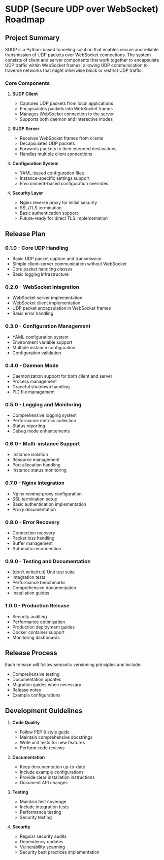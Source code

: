 # SUDP (Secure UDP over WebSocket) Roadmap

## Project Summary

SUDP is a Python-based tunneling solution that enables secure and reliable transmission of UDP packets over WebSocket connections. The system consists of client and server components that work together to encapsulate UDP traffic within WebSocket frames, allowing UDP communication to traverse networks that might otherwise block or restrict UDP traffic.

### Core Components

1. **SUDP Client**
   - Captures UDP packets from local applications
   - Encapsulates packets into WebSocket frames
   - Manages WebSocket connection to the server
   - Supports both daemon and interactive modes

2. **SUDP Server**
   - Receives WebSocket frames from clients
   - Decapsulates UDP packets
   - Forwards packets to their intended destinations
   - Handles multiple client connections

3. **Configuration System**
   - YAML-based configuration files
   - Instance-specific settings support
   - Environment-based configuration overrides

4. **Security Layer**
   - Nginx reverse proxy for initial security
   - SSL/TLS termination
   - Basic authentication support
   - Future-ready for direct TLS implementation

## Release Plan

### 0.1.0 - Core UDP Handling
- Basic UDP packet capture and transmission
- Simple client-server communication without WebSocket
- Core packet handling classes
- Basic logging infrastructure

### 0.2.0 - WebSocket Integration
- WebSocket server implementation
- WebSocket client implementation
- UDP packet encapsulation in WebSocket frames
- Basic error handling

### 0.3.0 - Configuration Management
- YAML configuration system
- Environment variable support
- Multiple instance configuration
- Configuration validation

### 0.4.0 - Daemon Mode
- Daemonization support for both client and server
- Process management
- Graceful shutdown handling
- PID file management

### 0.5.0 - Logging and Monitoring
- Comprehensive logging system
- Performance metrics collection
- Status reporting
- Debug mode enhancements

### 0.6.0 - Multi-instance Support
- Instance isolation
- Resource management
- Port allocation handling
- Instance status monitoring

### 0.7.0 - Nginx Integration
- Nginx reverse proxy configuration
- SSL termination setup
- Basic authentication implementation
- Proxy documentation



### 0.8.0 - Error Recovery
- Connection recovery
- Packet loss handling
- Buffer management
- Automatic reconnection

### 0.9.0 - Testing and Documentation
- (don't write/run) Unit test suite
- Integration tests
- Performance benchmarks
- Comprehensive documentation
- Installation guides

### 1.0.0 - Production Release
- Security auditing
- Performance optimization
- Production deployment guides
- Docker container support
- Monitoring dashboards

## Release Process

Each release will follow semantic versioning principles and include:
- Comprehensive testing
- Documentation updates
- Migration guides when necessary
- Release notes
- Example configurations

## Development Guidelines

1. **Code Quality**
   - Follow PEP 8 style guide
   - Maintain comprehensive docstrings
   - Write unit tests for new features
   - Perform code reviews

2. **Documentation**
   - Keep documentation up-to-date
   - Include example configurations
   - Provide clear installation instructions
   - Document API changes

3. **Testing**
   - Maintain test coverage
   - Include integration tests
   - Performance testing
   - Security testing

4. **Security**
   - Regular security audits
   - Dependency updates
   - Vulnerability scanning
   - Security best practices implementation 